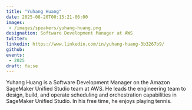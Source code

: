 ```yaml
---
title: "Yuhang Huang"
date: 2025-08-20T00:15:21-06:00
images: 
 - /images/speakers/yuhang-huang.png
designation: Software Development Manager at AWS
twitter: 
linkedin: https://www.linkedin.com/in/yuhang-huang-3b3267b9/
github: 
events:
 - 2025
draft: fa;se
---
```


Yuhang Huang is a Software Development Manager on the Amazon SageMaker Unified Studio team at AWS. He leads the engineering team to design, build, and operate scheduling and orchestration capabilities in SageMaker Unified Studio. In his free time, he enjoys playing tennis.